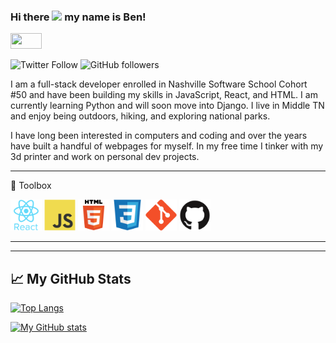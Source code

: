 ### Hi there <img src="https://raw.githubusercontent.com/MartinHeinz/MartinHeinz/master/wave.gif" width="30px"> my name is Ben!

<img src="https://giphy.com/embed/U4A53Y3L6UHqSnAzZX" width="50" height="25" frameBorder="0" class="giphy-embed" allowFullScreen></img>

![Twitter Follow](https://img.shields.io/twitter/follow/bengregorytn?label=Follow%20Me%21&style=social)
![GitHub followers](https://img.shields.io/github/followers/TheBenGregory?label=Follow%20Me%21&style=social)
<!-- [![Linkedin](https://img.shields.io/linkedin) LinkedIn](https://www.linkedin.com/BGMakesItHappen) -->

I am a full-stack developer enrolled in Nashville Software School Cohort #50 and have been building my skills in JavaScript, React, and HTML. I am currently learning Python and will soon move into Django. I live in Middle TN and enjoy being outdoors, hiking, and exploring national parks.

I have long been interested in computers and coding and over the years have built a handful of webpages for myself. In my free time I tinker with my 3d printer and work on personal dev projects. 

---

🧰 Toolbox

<img src="https://raw.githubusercontent.com/devicons/devicon/2ae2a900d2f041da66e950e4d48052658d850630/icons/react/react-original-wordmark.svg" width="50" height="50"/> <img src="https://raw.githubusercontent.com/devicons/devicon/2ae2a900d2f041da66e950e4d48052658d850630/icons/javascript/javascript-original.svg" width="50" height="50"/> <img src="https://raw.githubusercontent.com/devicons/devicon/2ae2a900d2f041da66e950e4d48052658d850630/icons/html5/html5-original-wordmark.svg" width="50" height="50"/> <img src="https://raw.githubusercontent.com/devicons/devicon/2ae2a900d2f041da66e950e4d48052658d850630/icons/css3/css3-original.svg" width="50" height="50"/> <img src="https://raw.githubusercontent.com/devicons/devicon/2ae2a900d2f041da66e950e4d48052658d850630/icons/git/git-original.svg" width="50" height="50"/> <img src="https://raw.githubusercontent.com/devicons/devicon/2ae2a900d2f041da66e950e4d48052658d850630/icons/github/github-original.svg" width="50" height="50"/> 

---

---

## &#x1f4c8; My GitHub Stats

[![Top Langs](https://github-readme-stats.vercel.app/api/top-langs/?username=TheBenGregory&hide=java,scss&theme=radical)](https://github.com/anuraghazra/github-readme-stats)

[![My GitHub stats](https://github-readme-stats.vercel.app/api?username=TheBenGregory&theme=radical)](https://github.com/anuraghazra/github-readme-stats)



<!--
**TheBenGregory/TheBenGregory** is a ✨ _special_ ✨ repository because its `README.md` (this file) appears on your GitHub profile.

Here are some ideas to get you started:

- 🔭 I’m currently working on ...
- 🌱 I’m currently learning ...
- 👯 I’m looking to collaborate on ...
- 🤔 I’m looking for help with ...
- 💬 Ask me about ...
- 📫 How to reach me: ...
- 😄 Pronouns: ...
- ⚡ Fun fact: ...
-->
